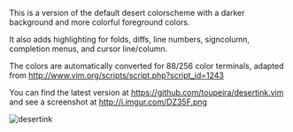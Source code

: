 This is a version of the default desert colorscheme with a
darker background and more colorful foreground colors.

It also adds highlighting for folds, diffs, line numbers,
signcolumn, completion menus, and cursor line/column.

The colors are automatically converted for 88/256 color terminals,
adapted from http://www.vim.org/scripts/script.php?script_id=1243

You can find the latest version at https://github.com/toupeira/desertink.vim
and see a screenshot at http://i.imgur.com/DZ35F.png

![desertink](http://i.imgur.com/DZ35F.png)
